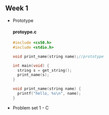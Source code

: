 Week 1
---------
* Prototype

  #### protoype.c
  ``` C
  #include <cs50.h>
  #include <stdio.h>

  void print_name(string name);//prototype

  int main(void) {
    string s = get_string();
    print_name(s);
  }

  void print_name(string name) {
    printf("hello, %s\n", name);
  }

  ```
* Problem set 1 - C
